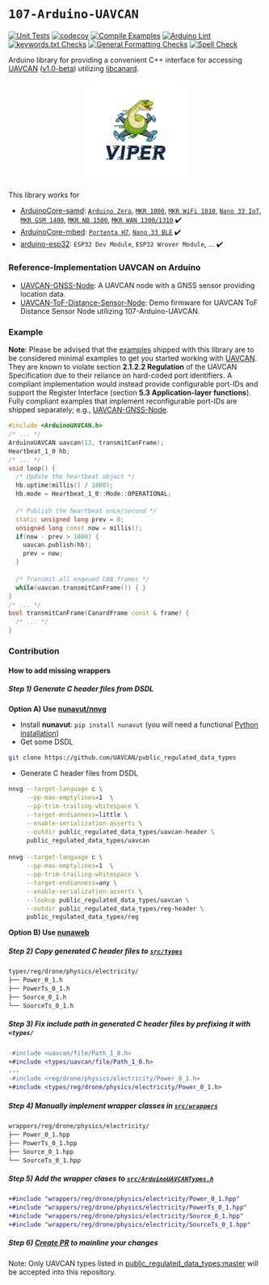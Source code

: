 `107-Arduino-UAVCAN`
====================
[![Unit Tests](https://github.com/107-systems/107-Arduino-UAVCAN/workflows/Unit%20Tests/badge.svg)](https://github.com/107-systems/107-Arduino-UAVCAN/actions?workflow=Unit+Tests)
[![codecov](https://codecov.io/gh/107-systems/107-Arduino-UAVCAN/branch/master/graph/badge.svg)](https://codecov.io/gh/107-systems/107-Arduino-UAVCAN)
[![Compile Examples](https://github.com/107-systems/107-Arduino-UAVCAN/workflows/Compile%20Examples/badge.svg)](https://github.com/107-systems/107-Arduino-UAVCAN/actions?workflow=Compile+Examples)
[![Arduino Lint](https://github.com/107-systems/107-Arduino-UAVCAN/workflows/Arduino%20Lint/badge.svg)](https://github.com/107-systems/107-Arduino-UAVCAN/actions?workflow=Arduino+Lint)
[![keywords.txt Checks](https://github.com/107-systems/107-Arduino-UAVCAN/workflows/Extra%20Library%20Checks/badge.svg)](https://github.com/107-systems/107-Arduino-UAVCAN/actions?workflow=Extra+Library+Checks)
[![General Formatting Checks](https://github.com/107-systems/107-Arduino-UAVCAN/workflows/General%20Formatting%20Checks/badge.svg)](https://github.com/107-systems/107-Arduino-UAVCAN/actions?workflow=General+Formatting+Checks)
[![Spell Check](https://github.com/107-systems/107-Arduino-UAVCAN/workflows/Spell%20Check/badge.svg)](https://github.com/107-systems/107-Arduino-UAVCAN/actions?workflow=Spell+Check)

Arduino library for providing a convenient C++ interface for accessing [UAVCAN](https://uavcan.org/) ([v1.0-beta](https://uavcan.org/specification/UAVCAN_Specification_v1.0-beta.pdf)) utilizing [libcanard](https://github.com/UAVCAN/libcanard).

<p align="center">
  <a href="https://github.com/107-systems/Viper-Firmware"><img src="https://github.com/107-systems/.github/raw/main/logo/viper.jpg" width="40%"></a>
</p>

This library works for
* [ArduinoCore-samd](https://github.com/arduino/ArduinoCore-samd): [`Arduino Zero`](https://store.arduino.cc/arduino-zero), [`MKR 1000`](https://store.arduino.cc/arduino-mkr1000-wifi), [`MKR WiFi 1010`](https://store.arduino.cc/arduino-mkr-wifi-1010), [`Nano 33 IoT`](https://store.arduino.cc/arduino-nano-33-iot), [`MKR GSM 1400`](https://store.arduino.cc/arduino-mkr-gsm-1400-1415), [`MKR NB 1500`](https://store.arduino.cc/arduino-mkr-nb-1500-1413), [`MKR WAN 1300/1310`](https://store.arduino.cc/mkr-wan-1310) :heavy_check_mark:
* [ArduinoCore-mbed](https://github.com/arduino/ArduinoCore-mbed): [`Portenta H7`](https://store.arduino.cc/portenta-h7), [`Nano 33 BLE`](https://store.arduino.cc/arduino-nano-33-ble) :heavy_check_mark:
* [arduino-esp32](https://github.com/espressif/arduino-esp32): `ESP32 Dev Module`, `ESP32 Wrover Module`, ... :heavy_check_mark:

### Reference-Implementation UAVCAN on Arduino
* [UAVCAN-GNSS-Node](https://github.com/107-systems/UAVCAN-GNSS-Node): A UAVCAN node with a GNSS sensor providing location data.
* [UAVCAN-ToF-Distance-Sensor-Node](https://github.com/107-systems/UAVCAN-ToF-Distance-Sensor-Node): Demo firmware for UAVCAN ToF Distance Sensor Node utilizing 107-Arduino-UAVCAN.

### Example
**Note**: Please be advised that the [examples](https://github.com/107-systems/107-Arduino-UAVCAN/tree/master/examples) shipped with this library are to be considered minimal examples to get you started working with [UAVCAN](https://uavcan.org/).
They are known to violate section **2.1.2.2 Regulation** of the UAVCAN Specification due to their reliance on hard-coded port identifiers.
A compliant implementation would instead provide configurable port-IDs and support the Register Interface (section **5.3 Application-layer functions**).
Fully compliant examples that implement reconfigurable port-IDs are shipped separately; e.g., [UAVCAN-GNSS-Node](https://github.com/107-systems/UAVCAN-GNSS-Node).
```C++
#include <ArduinoUAVCAN.h>
/* ... */
ArduinoUAVCAN uavcan(13, transmitCanFrame);
Heartbeat_1_0 hb;
/* ... */
void loop() {
  /* Update the heartbeat object */
  hb.uptime(millis() / 1000);
  hb.mode = Heartbeat_1_0::Mode::OPERATIONAL;

  /* Publish the heartbeat once/second */
  static unsigned long prev = 0;
  unsigned long const now = millis();
  if(now - prev > 1000) {
    uavcan.publish(hb);
    prev = now;
  }

  /* Transmit all enqeued CAN frames */
  while(uavcan.transmitCanFrame()) { }
}
/* ... */
bool transmitCanFrame(CanardFrame const & frame) {
  /* ... */
}
```

### Contribution
#### How to add missing wrappers
##### Step 1) Generate C header files from DSDL
**Option A) Use [nunavut/nnvg](https://github.com/UAVCAN/nunavut)**
* Install **nunavut**: `pip install nunavut` (you will need a functional [Python installation](https://docs.python.org/3/using/index.html))
* Get some DSDL
```bash
git clone https://github.com/UAVCAN/public_regulated_data_types
```
* Generate C header files from DSDL
```bash
nnvg --target-language c \
     --pp-max-emptylines=1  \
     --pp-trim-trailing-whitespace \
     --target-endianness=little \
     --enable-serialization-asserts \
     --outdir public_regulated_data_types/uavcan-header \
     public_regulated_data_types/uavcan

nnvg --target-language c \
     --pp-max-emptylines=1  \
     --pp-trim-trailing-whitespace \
     --target-endianness=any \
     --enable-serialization-asserts \
     --lookup public_regulated_data_types/uavcan \
     --outdir public_regulated_data_types/reg-header \
     public_regulated_data_types/reg
```
**Option B) Use [nunaweb](http://nunaweb.uavcan.org/)**
##### Step 2) Copy generated C header files to [`src/types`](https://github.com/107-systems/107-Arduino-UAVCAN/tree/master/src/types)
```bash
types/reg/drone/physics/electricity/
├── Power_0_1.h
├── PowerTs_0_1.h
├── Source_0_1.h
└── SourceTs_0_1.h
```
##### Step 3) Fix include path in generated C header files by prefixing it with `<types/`
```diff
-#include <uavcan/file/Path_1_0.h>
+#include <types/uavcan/file/Path_1_0.h>
...
-#include <reg/drone/physics/electricity/Power_0_1.h>
+#include <types/reg/drone/physics/electricity/Power_0_1.h>
```
##### Step 4) Manually implement wrapper classes in [`src/wrappers`](https://github.com/107-systems/107-Arduino-UAVCAN/tree/master/src/wrappers)
```bash
wrappers/reg/drone/physics/electricity/
├── Power_0_1.hpp
├── PowerTs_0_1.hpp
├── Source_0_1.hpp
└── SourceTs_0_1.hpp
```
##### Step 5) Add the wrapper clases to [`src/ArduinoUAVCANTypes.h`](https://github.com/107-systems/107-Arduino-UAVCAN/blob/master/src/ArduinoUAVCANTypes.h)
```diff
+#include "wrappers/reg/drone/physics/electricity/Power_0_1.hpp"
+#include "wrappers/reg/drone/physics/electricity/PowerTs_0_1.hpp"
+#include "wrappers/reg/drone/physics/electricity/Source_0_1.hpp"
+#include "wrappers/reg/drone/physics/electricity/SourceTs_0_1.hpp"
```
##### Step 6) [Create PR](https://github.com/107-systems/107-Arduino-UAVCAN/pulls) to mainline your changes
Note: Only UAVCAN types listed in [public_regulated_data_types:master](https://github.com/UAVCAN/public_regulated_data_types) will be accepted into this repository.
